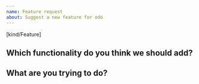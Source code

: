 ```yaml
---
name: Feature request
about: Suggest a new feature for odo
---
```

[kind/Feature]

<!--

Welcome! - We kindly ask that you:

  1. Fill out the issue template below - not doing so needs a good reason.
  2. Use the chat and talk to us if you have a question rather than a bug or feature request.
  
The chat room is at: https://chat.openshift.io/developers/channels/odo

NOTE: Not filling out the issue template needs a good reason, as otherwise it
may take a lot longer to find the problem, not to mention it can take up a lot
more time which can otherwise be spent on development. Please also take the
time to help us debug the issue by collecting relevant information, even if
it doesn't seem to be relevant to you. Thanks!

Thanks for understanding, and for contributing to the project!

-->

Which functionality do you think we should add?
------------------------------------------------

<!--
Please describe the feature you'd like us to add here.
-->


What are you trying to do?
--------------------------

<!--
This section should contain a brief description what you're trying to do, which
would be possible after implementing the new feature.
-->
